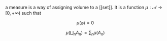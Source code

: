 a measure is a way of assigning volume to a [[set]]. It is a function $\mu: \mathscr{A} \to [0, +\infty)$ such that

$$
\mu(\varnothing) = 0
$$

$$
\begin{equation}
\mu\left(\bigsqcup_n A_n \right) = \sum_n \mu(A_n) \tag{Countable Additivity}
\end{equation}
$$
